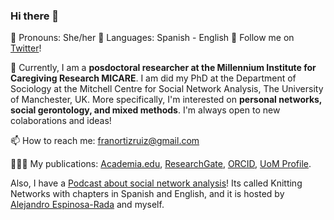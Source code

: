 ### Hi there 👋

🌱 Pronouns: She/her
💬 Languages: Spanish - English 🌻 Follow me on [Twitter](https://twitter.com/FranciscaOrtizR)!

🔭 Currently, I am a **posdoctoral researcher at the Millennium Institute for Caregiving Research MICARE**. I am did my PhD at the Department of Sociology at the Mitchell Centre for Social Network Analysis, The University of Manchester, UK. More specifically, I'm interested on **personal networks, social gerontology, and mixed methods**. I'm always open to new colaborations and ideas! 

📫 How to reach me: franortizruiz@gmail.com 

👩🏿‍💻 My publications: [Academia.edu](https://manchester.academia.edu/FranciscaOrtiz), [ResearchGate](https://www.researchgate.net/profile/Francisca_Ortiz_Ruiz), [ORCID](https://orcid.org/0000-0001-8538-4688), [UoM Profile](https://www.research.manchester.ac.uk/portal/en/researchers/francisca-ortiz(5417b375-6656-49e5-aacf-084dd8ba1141).html). 

Also, I have a [Podcast about social network analysis](https://knittingnetworks.com)! Its called Knitting Networks with chapters in Spanish and English, and it is hosted by [Alejandro Espinosa-Rada](https://www.research.manchester.ac.uk/portal/alejandro.espinosa.html) and myself.

